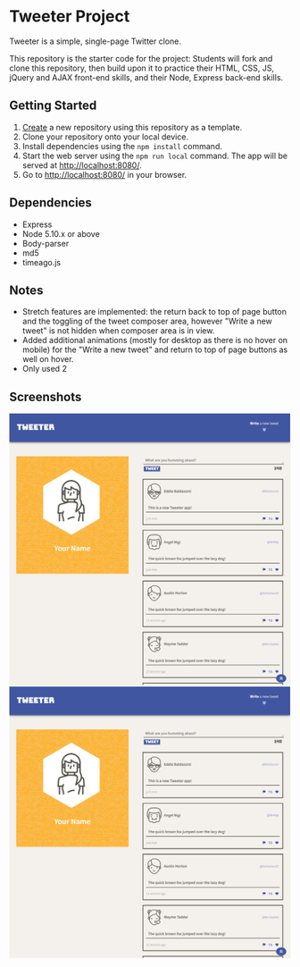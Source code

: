 # Tweeter Project

Tweeter is a simple, single-page Twitter clone.

This repository is the starter code for the project: Students will fork and clone this repository, then build upon it to practice their HTML, CSS, JS, jQuery and AJAX front-end skills, and their Node, Express back-end skills.

## Getting Started

1. [Create](https://docs.github.com/en/repositories/creating-and-managing-repositories/creating-a-repository-from-a-template) a new repository using this repository as a template.
2. Clone your repository onto your local device.
3. Install dependencies using the `npm install` command.
3. Start the web server using the `npm run local` command. The app will be served at <http://localhost:8080/>.
4. Go to <http://localhost:8080/> in your browser.

## Dependencies

- Express
- Node 5.10.x or above
- Body-parser
- md5
- timeago.js

## Notes

- Stretch features are implemented: the return back to top of page button and the toggling of the tweet composer area, however "Write a new tweet" is not hidden when composer area is in view.
- Added additional animations (mostly for desktop as there is no hover on mobile) for the "Write a new tweet" and return to top of page buttons as well on hover.
- Only used 2

## Screenshots

![Screenshot of Tweeter on desktop](https://github.com/thefonzie-codes/tweeter/blob/master/docs/tweeter_desktop.png?raw=true)
![Screenshot of Tweeter on mobile - iPhoneSE](https://github.com/thefonzie-codes/tweeter/blob/master/docs/tweeter_desktop.png?raw=true)
